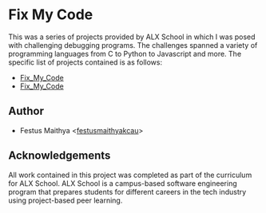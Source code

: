 # Fix My Code

This was a series of projects provided by ALX School in which I was posed with 
challenging debugging programs. The challenges spanned a variety of
programming languages from C to Python to Javascript and more. The specific list of projects
contained is as follows:

* [Fix_My_Code](./0x00-challenge)
* [Fix_My_Code](./0x01-challenge)

## Author

* Festus Maithya <[festusmaithyakcau](https://github.com/festusmaithyakcau)>

## Acknowledgements

All work contained in this project was completed as part of the curriculum for
ALX School. ALX School is a campus-based software
engineering program that prepares students for different careers in the tech industry
using project-based peer learning. 
